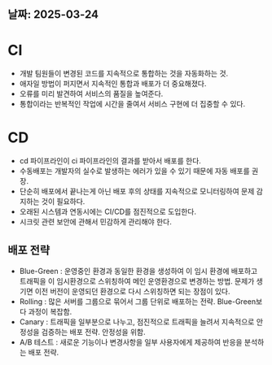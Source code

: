 ## 날짜: 2025-03-24

# CI

- 개발 팀원들이 변경된 코드를 지속적으로 통합하는 것을 자동화하는 것.
- 애자일 방법이 퍼지면서 지속적인 통합과 배포가 더 중요해졌다.
- 오류를 미리 발견하여 서비스의 품질을 높여준다.
- 통합이라는 반복적인 작업에 시간을 줄여서 서비스 구현에 더 집중할 수 있다.

# CD

- cd 파이프라인이 ci 파이프라인의 결과를 받아서 배포를 한다.
- 수동배포는 개발자의 실수로 발생하는 에러가 있을 수 있기 때문에 자동 배포를 권장.
- 단순히 배포에서 끝나는게 아닌 배포 후의 상태를 지속적으로 모니터링하여 문제 감지하는 것이 필요하다.
- 오래된 시스템과 연동시에는 CI/CD를 점진적으로 도입한다.
- 시크릿 관련 보안에 관해서 민감하게 관리해야 한다.

## 배포 전략

- Blue-Green : 운영중인 환경과 동일한 환경을 생성하여 이 임시 환경에 배포하고 트래픽을 이 임시환경으로 스위칭하여 메인 운영환경으로 변경하는 방법. 문제가 생기면 이전 버전이 운영되던 환경으로 다시 스위칭하면 되는 장점이 있다.
- Rolling : 많은 서버를 그룹으로 묶어서 그룹 단위로 배포하는 전략. Blue-Green보다 과정이 복잡함.
- Canary : 트래픽을 일부분으로 나누고, 점진적으로 트래픽을 늘려서 지속적으로 안정성을 검증하는 배포 전략. 안정성을 위함.
- A/B 테스트 : 새로운 기능이나 변경사항을 일부 사용자에게 제공하여 반응을 분석하는 배포 전략.